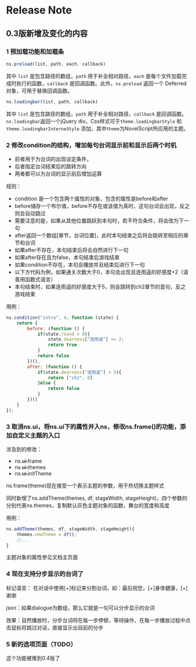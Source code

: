 # Release Note

## 0.3版新增及变化的内容
### 1 预加载功能和加载条
```javascript
ns.preload(list, path, each, callback)
```
其中 `list` 是包含路径的数组，`path` 用于补全相对路径，`each` 是每个文件加载完成时执行的函数，`callback` 是回调函数。此外，`ns.preload` 返回一个 Deferred 对象，可用于替换回调函数。

```javascript
ns.loadingbar(list, path, callback)
```
其中 `list` 是包含路径的数组，`path` 用于补全相对路径，`callback` 是回调函数。`ns.loadingbar`返回一个jQuery div。Css样式可于`theme.loadingbarStyle` 和  ` theme.loadingbarInterneStyle` 添加，其中`theme`为NovelScript所应用的主题。

### 2 修改condition的结构，增加每句台词显示前和显示后两个时机
- 前者用于为台词的出现设定条件，
- 后者指定台词结束后的跳转方向
- 两者都可以为台词的显示前后增加运算

规则：
 * condition 是一个包含两个属性的对象，包含的属性是before和after
 * before储存一个布尔值，before不存在或该值为真时，这句台词会出现，反之则会自动跳过
 * 需要注意的是，如果从其他位置跳跃到本句时，若不符合条件，将会改为下一句
 * after返回一个数组[章节，台词位置]，此时本句结束之后将会跳转至相应的章节和台词
 * 如果after不存在，本句结束后将会自然进行下一句
 * 如果after存在且为false，本句结束后游戏结束
 * 如果condition不存在，本句会播放并且结束后进行下一句
 * 以下方代码为例，如果通关次数大于0，本句会出现且连雨遥的好感度+2（请善用函数式语言）
 * 本句结束时，如果连雨遥的好感度大于5，则会跳转到ch2章节的首句，反之游戏结束
 
用例：
```javascript
ns.condition("intro", 4, function (state) {
    return {
        before: (function () {
            if(state.round > 0){
                state.dearness["连雨遥"] += 2;
                return true
            }
            return false
        })(),
        after: (function () {
            if(state.dearness["连雨遥"] > 5){
                return ["ch2", 0]
            }else {
                return false
            }
        })()
    }
});
```

### 3 取消ns.ui，将ns.ui下的属性并入ns，修改ns.frame()的功能，添加自定义主题的入口
涉及到的修改：
- ns.<s>ui.</s>frame
- ns.<s>ui.</s>themes
- ns.<s>ui.</s>initTheme

ns.frame(theme)现在接受一个表示主题的参数，用于热切换主题样式

同时新增了ns.addTheme(themes, df, stageWidth, stageHeight)，四个参数的分别代表ns.themes，复制默认灰色主题对象的函数，舞台的宽度和高度

用例：
```javascript
ns.addTheme(themes, df, stageWidth, stageHeight){
    themes.newTheme = df();
    //...
}
```
主题对象的属性参见文档主页面

### 4 现在支持分步显示的台词了
标记语言： 在对话中使用[+]标记来分割台词，如：最后祝您，[+]身体健康，[+]谢谢

json：如果dialogue为数组，那么它就是一句可以分步显示的台词

效果：自然播放时，分步台词将在每一步停顿，等待操作，在每一步播放过程中点击鼠标将跳过对话，直接显示出目前的分步

### 5 新的选项页面（TODO）
这个功能被推到0.4版了